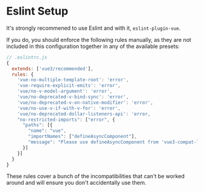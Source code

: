 # Eslint Setup

It's strongly recommened to use Eslint and with it, `eslint-plugin-vue`.

If you do, you should enforce the following rules manually, as they are not included in this configuration together in any of the available presets:

```js
// .eslintrc.js
{
  extends: ['vue3/recommended'],
  rules: {
    'vue-no-multiple-template-root': 'error',
    'vue-require-explicit-emits': 'error',
    'vue/no-v-model-argument': 'error',
    'vue/no-deprecated-v-bind-sync': 'error',
    'vue/no-deprecated-v-on-native-modifier': 'error',
    'vue/no-use-v-if-with-v-for': 'error',
    'vue/no-deprecated-dollar-listeners-api': 'error,
    "no-restricted-imports": ["error", {
      "paths": [{
        "name": "vue",
        "importNames": ["defineAsyncComponent"],
        "message": "Please use defineAsyncComponent from 'vue3-compat-lib' instead."
      }]
    }]
  }
}
```

These rules cover a bunch of the incompatibilities that can't be worked around and will ensure you don't accidentally use them.

